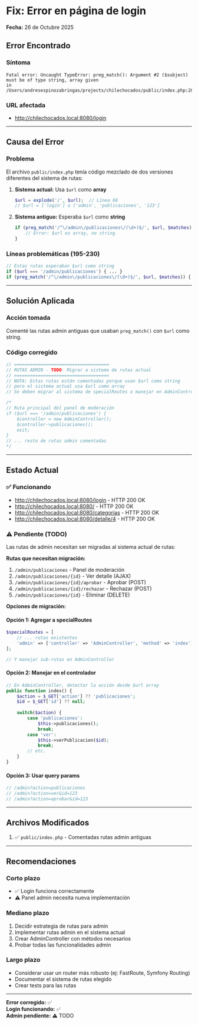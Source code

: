 # Fix: Error en página de login
**Fecha:** 26 de Octubre 2025

## Error Encontrado

### Síntoma
```
Fatal error: Uncaught TypeError: preg_match(): Argument #2 ($subject) must be of type string, array given 
in /Users/andresespinozabringas/projects/chilechocados/public/index.php:203
```

### URL afectada
- http://chilechocados.local:8080/login

---

## Causa del Error

### Problema
El archivo `public/index.php` tenía código mezclado de dos versiones diferentes del sistema de rutas:

1. **Sistema actual:** Usa `$url` como **array**
   ```php
   $url = explode('/', $url);  // Línea 68
   // $url = ['login'] o ['admin', 'publicaciones', '123']
   ```

2. **Sistema antiguo:** Esperaba `$url` como **string**
   ```php
   if (preg_match('/^\/admin\/publicaciones\/(\d+)$/', $url, $matches)) {
       // Error: $url es array, no string
   }
   ```

### Líneas problemáticas (195-230)
```php
// Estas rutas esperaban $url como string
if ($url === '/admin/publicaciones') { ... }
if (preg_match('/^\/admin\/publicaciones\/(\d+)$/', $url, $matches)) { ... }
```

---

## Solución Aplicada

### Acción tomada
Comenté las rutas admin antiguas que usaban `preg_match()` con `$url` como string.

### Código corregido
```php
// ====================================
// RUTAS ADMIN - TODO: Migrar a sistema de rutas actual
// ====================================
// NOTA: Estas rutas están comentadas porque usan $url como string
// pero el sistema actual usa $url como array
// Se deben migrar al sistema de specialRoutes o manejar en AdminController

/*
// Ruta principal del panel de moderación
if ($url === '/admin/publicaciones') {
    $controller = new AdminController();
    $controller->publicaciones();
    exit;
}
// ... resto de rutas admin comentadas
*/
```

---

## Estado Actual

### ✅ Funcionando
- http://chilechocados.local:8080/login - HTTP 200 OK
- http://chilechocados.local:8080/ - HTTP 200 OK
- http://chilechocados.local:8080/categorias - HTTP 200 OK
- http://chilechocados.local:8080/detalle/4 - HTTP 200 OK

### ⚠️ Pendiente (TODO)
Las rutas de admin necesitan ser migradas al sistema actual de rutas:

**Rutas que necesitan migración:**
1. `/admin/publicaciones` - Panel de moderación
2. `/admin/publicaciones/{id}` - Ver detalle (AJAX)
3. `/admin/publicaciones/{id}/aprobar` - Aprobar (POST)
4. `/admin/publicaciones/{id}/rechazar` - Rechazar (POST)
5. `/admin/publicaciones/{id}` - Eliminar (DELETE)

**Opciones de migración:**

#### Opción 1: Agregar a specialRoutes
```php
$specialRoutes = [
    // ... rutas existentes
    'admin' => ['controller' => 'AdminController', 'method' => 'index'],
];

// Y manejar sub-rutas en AdminController
```

#### Opción 2: Manejar en el controlador
```php
// En AdminController, detectar la acción desde $url array
public function index() {
    $action = $_GET['action'] ?? 'publicaciones';
    $id = $_GET['id'] ?? null;
    
    switch($action) {
        case 'publicaciones':
            $this->publicaciones();
            break;
        case 'ver':
            $this->verPublicacion($id);
            break;
        // etc.
    }
}
```

#### Opción 3: Usar query params
```php
// /admin?action=publicaciones
// /admin?action=ver&id=123
// /admin?action=aprobar&id=123
```

---

## Archivos Modificados

1. ✅ `public/index.php` - Comentadas rutas admin antiguas

---

## Recomendaciones

### Corto plazo
- ✅ Login funciona correctamente
- ⚠️ Panel admin necesita nueva implementación

### Mediano plazo
1. Decidir estrategia de rutas para admin
2. Implementar rutas admin en el sistema actual
3. Crear AdminController con métodos necesarios
4. Probar todas las funcionalidades admin

### Largo plazo
- Considerar usar un router más robusto (ej: FastRoute, Symfony Routing)
- Documentar el sistema de rutas elegido
- Crear tests para las rutas

---

**Error corregido:** ✅  
**Login funcionando:** ✅  
**Admin pendiente:** ⚠️ TODO
